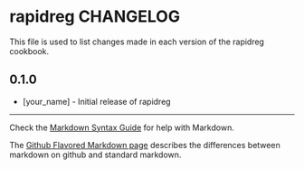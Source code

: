 rapidreg CHANGELOG
==================

This file is used to list changes made in each version of the rapidreg cookbook.

0.1.0
-----
- [your_name] - Initial release of rapidreg

- - -
Check the [Markdown Syntax Guide](http://daringfireball.net/projects/markdown/syntax) for help with Markdown.

The [Github Flavored Markdown page](http://github.github.com/github-flavored-markdown/) describes the differences between markdown on github and standard markdown.
